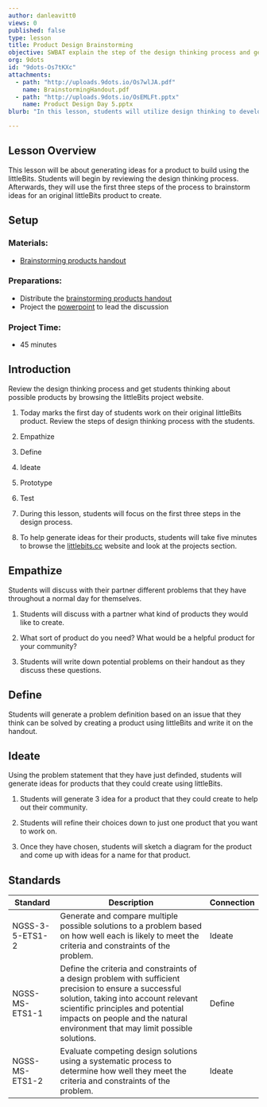 ```yaml
---
author: danleavitt0
views: 0
published: false
type: lesson
title: Product Design Brainstorming
objective: SWBAT explain the step of the design thinking process and generate ideas for a product to creating using the Little Bits
org: 9dots
id: "9dots-Os7tKXc"
attachments: 
  - path: "http://uploads.9dots.io/Os7wlJA.pdf"
    name: BrainstormingHandout.pdf
  - path: "http://uploads.9dots.io/OsEMLFt.pptx"
    name: Product Design Day 5.pptx
blurb: "In this lesson, students will utilize design thinking to develop ideas for a product #NGSS-3-5-ETS1-2 #NGSS-MS-ETS1-1 #NGSS-MS-ETS1-2"

---
```


## Lesson Overview
This lesson will be about generating ideas for a product to build using the littleBits. Students will begin by reviewing the design thinking process. Afterwards, they will use the first three steps of the process to brainstorm ideas for an original littleBits product to create.

## Setup 

### Materials:

- [Brainstorming products handout](http://uploads.9dots.io/Os7wlJA.pdf)

### Preparations:

- Distribute the [brainstorming products handout](http://uploads.9dots.io/Os7wlJA.pdf)
- Project the [powerpoint](http://uploads.9dots.io/OsEMLFt.pptx) to lead the discussion

### Project Time:

- 45 minutes

## Introduction
Review the design thinking process and get students thinking about possible products by browsing the littleBits project website.

1. Today marks the first day of students work on their original littleBits product. Review the steps of design thinking process with the students.

  1. Empathize
  2. Define
  3. Ideate
  4. Prototype
  5. Test
  
2. During this lesson, students will focus on the first three steps in the design process.  

3. To help generate ideas for their products, students will take five minutes to browse the [littlebits.cc](http://littlebits.cc) website and look at the projects section.

## Empathize
Students will discuss with their partner different problems that they have throughout a normal day for themselves. 

1. Students will discuss with a partner what kind of products they would like to create. 

2. What sort of product do you need? What would be a helpful product for your community?

3. Students will write down potential problems on their handout as they discuss these questions.

## Define

Students will generate a problem definition based on an issue that they think can be solved by creating a product using littleBits and write it on the handout.

## Ideate
Using the problem statement that they have just definded, students will generate ideas for products that they could create using littleBits.

1. Students will generate 3 idea for a product that they could create to help out their community. 

2. Students will refine their choices down to just one product that you want to work on. 

3. Once they have chosen, students will sketch a diagram for the product and come up with ideas for a name for that product.

## Standards

| Standard      | Description   | Connection  |
| ------------- |---------------| ------|
| NGSS-3-5-ETS1-2 | Generate and compare multiple possible solutions to a problem based on how well each is likely to meet the criteria and constraints of the problem. | Ideate |
| NGSS-MS-ETS1-1 | Define the criteria and constraints of a design problem with sufficient precision to ensure a successful solution, taking into account relevant scientific principles and potential impacts on people and the natural environment that may limit possible solutions. | Define |
| NGSS-MS-ETS1-2 | Evaluate competing design solutions using a systematic process to determine how well they meet the criteria and constraints of the problem. | Ideate |
